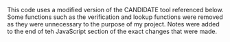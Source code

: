 This code uses a modified version of the CANDIDATE tool referenced below. Some functions such as the verification and lookup functions were removed as they were unnecessary to the purpose of my project. 
Notes were added to the end of teh JavaScript section of the exact changes that were made. 
